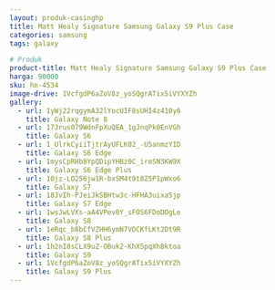```yaml
---
layout: produk-casinghp
title: Matt Healy Signature Samsung Galaxy S9 Plus Case
categories: samsung
tags: galaxy

# Produk
product-title: Matt Healy Signature Samsung Galaxy S9 Plus Case
harga: 90000
sku: hn-4534
image-drive: 1VcfgdP6aZoV8z_yoSQgrATix5iVYXYZh
gallery:
  - url: 1yWj22rqgymA32lYocUIF8sUHI4z410y6
    title: Galaxy Note 8
  - url: 17Jrus079WdnFpXuQEA_1gJnqPk0EnVGh
    title: Galaxy S6
  - url: 1_UlrkCyiiTjtrAyUFLK02_-U5anmzYID
    title: Galaxy S6 Edge
  - url: 1mysCpRHb8YpQDipYHBz0C_ireSN3KW9X
    title: Galaxy S6 Edge Plus
  - url: 10jz-LO256jw1R-bxSM4t9t8Z5P1pWxo6
    title: Galaxy S7
  - url: 18JvIh-PJeiJkSBHtw3c-HFHA3uixa5jp
    title: Galaxy S7 Edge
  - url: 1wsJwLVXs-aA4VPev0Y_sFOS6FDoDOgLe
    title: Galaxy S8
  - url: 1eRqc_b8bCfVZHH6ymN7VOCKfLKt2Dt9R
    title: Galaxy S8 Plus
  - url: 1h2nI8sCLX9uZ-OBuk2-KhX5pqXhBktoa
    title: Galaxy S9
  - url: 1VcfgdP6aZoV8z_yoSQgrATix5iVYXYZh
    title: Galaxy S9 Plus
---
```

